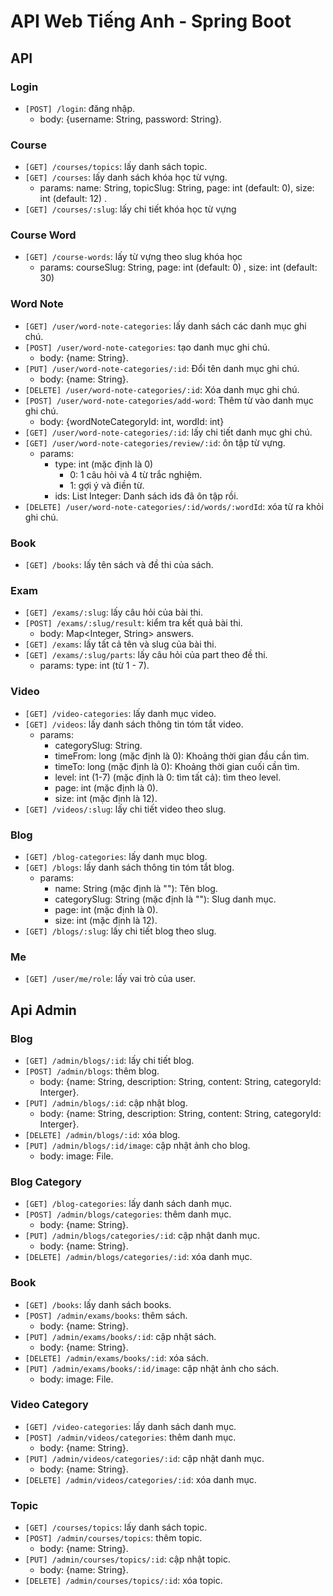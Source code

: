 # API Web Tiếng Anh - Spring Boot

## API

### Login
- `[POST] /login`: đăng nhập.
  - body: {username: String, password: String}.

### Course
- `[GET] /courses/topics`: lấy danh sách topic.
- `[GET] /courses`: lấy danh sách khóa học từ vựng.
  - params: name: String, topicSlug: String, page: int (default: 0), size: int (default: 12) .
- `[GET] /courses/:slug`: lấy chi tiết khóa học từ vựng

### Course Word
- `[GET] /course-words`: lấy từ vựng theo slug khóa học
  - params: courseSlug: String, page: int (default: 0) , size: int (default: 30)

### Word Note
- `[GET] /user/word-note-categories`: lấy danh sách các danh mục ghi chú.
- `[POST] /user/word-note-categories`: tạo danh mục ghi chú.
  - body: {name: String}.
- `[PUT] /user/word-note-categories/:id`: Đổi tên danh mục ghi chú.
  - body: {name: String}.
- `[DELETE] /user/word-note-categories/:id`: Xóa danh mục ghi chú.
- `[POST] /user/word-note-categories/add-word`: Thêm từ vào danh mục ghi chú.
  - body: {wordNoteCategoryId: int, wordId: int}
- `[GET] /user/word-note-categories/:id`: lấy chi tiết danh mục ghi chú.
- `[GET] /user/word-note-categories/review/:id`: ôn tập từ vựng.
  - params:
  	- type: int (mặc định là 0)
  		- 0: 1 câu hỏi và 4 từ trắc nghiệm.
  		- 1: gợi ý và điền từ.
  	- ids: List Integer: Danh sách ids đã ôn tập rồi.
- `[DELETE] /user/word-note-categories/:id/words/:wordId`: xóa từ ra khỏi ghi chú.

### Book
- `[GET] /books`: lấy tên sách và đề thi của sách.

### Exam
- `[GET] /exams/:slug`: lấy câu hỏi của bài thi.
- `[POST] /exams/:slug/result`: kiểm tra kết quả bài thi.
  - body:  Map<Integer, String> answers.
- `[GET] /exams`: lấy tất cả tên và slug của bài thi.
- `[GET] /exams/:slug/parts`: lấy câu hỏi của part theo đề thi.
  - params: type: int (từ 1 - 7).

### Video
- `[GET] /video-categories`: lấy danh mục video.
- `[GET] /videos`: lấy danh sách thông tin tóm tắt video.
  - params: 
  	- categorySlug: String.
  	- timeFrom: long (mặc định là 0): Khoảng thời gian đầu cần tìm.
  	- timeTo: long (mặc định là 0): Khoảng thời gian cuối cần tìm.
  	- level: int (1-7) (mặc định là 0: tìm tất cả): tìm theo level.
  	- page: int (mặc định là 0).
  	- size: int (mặc định là 12).
- `[GET] /videos/:slug`: lấy chi tiết video theo slug.

### Blog
- `[GET] /blog-categories`: lấy danh mục blog.
- `[GET] /blogs`: lấy danh sách thông tin tóm tắt blog.
  - params: 
  	- name: String (mặc định là ""): Tên blog.
  	- categorySlug: String (mặc định là ""): Slug danh mục.
  	- page: int (mặc định là 0).
  	- size: int (mặc định là 12).
- `[GET] /blogs/:slug`: lấy chi tiết blog theo slug.

### Me
- `[GET] /user/me/role`: lấy vai trò của user.

## Api Admin

### Blog
- `[GET] /admin/blogs/:id`: lấy chi tiết blog.
- `[POST] /admin/blogs`: thêm blog.
  - body: {name: String, description: String, content: String, categoryId: Interger}.
- `[PUT] /admin/blogs/:id`: cập nhật blog.
  - body: {name: String, description: String, content: String, categoryId: Interger}.	
- `[DELETE] /admin/blogs/:id`: xóa blog.
- `[PUT] /admin/blogs/:id/image`: cập nhật ảnh cho blog.
  - body: image: File.

### Blog Category
- `[GET] /blog-categories`: lấy danh sách danh mục.
- `[POST] /admin/blogs/categories`: thêm danh mục.
  - body: {name: String}.
- `[PUT] /admin/blogs/categories/:id`: cập nhật danh mục.
  - body: {name: String}.
- `[DELETE] /admin/blogs/categories/:id`: xóa danh mục.

### Book
- `[GET] /books`: lấy danh sách books.
- `[POST] /admin/exams/books`: thêm sách.
  - body: {name: String}.
- `[PUT] /admin/exams/books/:id`: cập nhật sách.
  - body: {name: String}.
- `[DELETE] /admin/exams/books/:id`: xóa sách.
- `[PUT] /admin/exams/books/:id/image`: cập nhật ảnh cho sách.
  - body: image: File.

### Video Category
- `[GET] /video-categories`: lấy danh sách danh mục.
- `[POST] /admin/videos/categories`: thêm danh mục.
  - body: {name: String}.
- `[PUT] /admin/videos/categories/:id`: cập nhật danh mục.
  - body: {name: String}.
- `[DELETE] /admin/videos/categories/:id`: xóa danh mục.

### Topic
- `[GET] /courses/topics`: lấy danh sách topic.
- `[POST] /admin/courses/topics`: thêm topic.
  - body: {name: String}.
- `[PUT] /admin/courses/topics/:id`: cập nhật topic.
  - body: {name: String}.
- `[DELETE] /admin/courses/topics/:id`: xóa topic.

